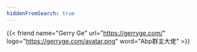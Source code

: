 ```yaml
---
hiddenFromSearch: true
---
```

{{< friend name="Gerry Ge" url="https://gerryge.com/" logo="https://gerryge.com/avatar.png" word="Abp群主大佬" >}}